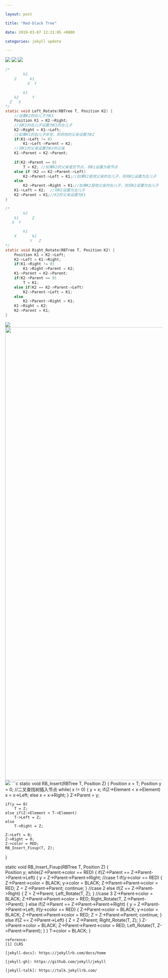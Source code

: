 ```yaml
---

layout: post

title: "Red-black Tree"

date: 2019-03-07 12:21:05 +0800

categories: jekyll update

---
```


<script type="text/x-mathjax-config">
MathJax.Hub.Config({
tex2jax: {
skipTags: ['script', 'noscript', 'style', 'textarea', 'pre'],
inlineMath: [['$','$']]
}
});
</script>
<script src='https://cdnjs.cloudflare.com/ajax/libs/mathjax/2.7.5/latest.js?config=TeX-MML-AM_CHTML' async></script>



<img src="http://miaochenlu.github.io/picture/20190307inductionrbtree.png">
<img src="http://miaochenlu.github.io/picture/20190307heightrbtree.png">
<img src="http://miaochenlu.github.io/picture/20190307rotation.png">

```c
/*
        k2
    Z      k1
          X  Y

        k1
    k2      Y
  Z   X
*/
static void Left_Rotate(RBTree T, Position K2) {
    //设置K2的右儿子为K1
    Position K1 = K2->Right;
    //将K2的右儿子设置为K1的左儿子
    K2->Right = K1->Left;
    //如果K1的右儿子非空，则将他的父亲设置为K2
    if(K1->Left != 0) 
        K1->Left->Parent = K2;
    //将K1的父亲设置为K2的父亲
    K1->Parent = K2->Parent;
    
    if(K2->Parent == 0)
        T = K2; //如果K2的父亲是空节点，将K1设置为根节点
    else if (K2 == K2->Parent->Left)
        K2->Parent->Left = K1;//如果K2是他父亲的左儿子，则将K1设置为左儿子
    else 
        K2->Parent->Right = K1;//如果K2是他父亲的右儿子，则将K2设置为右儿子
    K1->Left = K2;  //将K2设置为左儿子
    K2->Parent = K1;//K2的父亲设置为K1
}

/*
        k2
    k1      Z
   X  Y

        k1
    X       k2
           Y   Z
*/
static void Right_Rotate(RBTree T, Position K2) {
    Position K1 = K2->Left;
    K2->Left = K1->Right;
    if(K1->Right != 0) 
        K1->Right->Parent = K2;
    K1->Parent = K2->Parent;
    if(K2->Parent == 0) 
        T = K1;
    else if(K2 == K2->Parent->Left)
        K2->Parent->Left = K1;
    else 
        K2->Parent->Right = K1;
    K1->Right = K2;
    K2->Parent = K1;
}
```
<img src="http://miaochenlu.github.io/picture/20190307insertion.png">
<img src="http://miaochenlu.github.io/picture/20190307insertionadd.png" width = "1450">
<img src="http://miaochenlu.github.io/picture/201903073cases.png">
```c
static void RB_Insert(RBTree T, Position Z) {
    Position x = T;
    Position y = 0;
    //二叉查找树插入节点
    while( x != 0) {
        y = x;
        if(Z->Element < x->Element) 
            x = x->Left;
        else x = x->Right;
    }
    Z->Parent = y;
    
    if(y == 0) 
        T = Z;
    else if(Z->Element < T->Element) 
        T->Left = Z;
    else 
        T->Right = Z;

    Z->Left = 0;
    Z->Right = 0;
    Z->color = RED;
    RB_Insert_Fixup(T, Z);
}

static void RB_Insert_Fixup(RBTree T, Position Z) {\
    Position y;
    while(Z->Parent->color == RED) {
        if(Z->Parent == Z->Parent->Parent->Left) {
            y = Z->Parent->Parent->Right;
            //case 1
            if(y->color == RED) {
                Z->Parent->color = BLACK;
                y->color = BLACK;
                Z->Parent->Parent->color = RED;
                Z = Z->Parent->Parent;
                continue;
            }
            //case 2
            else if(Z == Z->Parent->Right) {
                Z = Z->Parent;
                Left_Rotate(T, Z);
            }
            //case 3
            Z->Parent->color = BLACK;
            Z->Parent->Parent->color = RED;
            Right_Rotate(T, Z->Parent->Parent);
        }
        else if(Z->Parent == Z->Parent->Parent->Right) {
            y = Z->Parent->Parent->Left;
            if(y->color == RED) {
                Z->Parent->color = BLACK;
                y->color = BLACK;
                Z->Parent->Parent->color = RED;
                Z = Z->Parent->Parent;
                continue;
            }
            else if(Z == Z->Parent->Left) {
                Z = Z->Parent;
                Right_Rotate(T, Z);
            }
            Z->Parent->color = BLACK;
            Z->Parent->Parent->color = RED;
            Left_Rotate(T, Z->Parent->Parent);
        }
    }
    T->color = BLACK;
}
```
reference:  
[1] CLRS

[jekyll-docs]: https://jekyllrb.com/docs/home

[jekyll-gh]: https://github.com/jekyll/jekyll

[jekyll-talk]: https://talk.jekyllrb.com/
